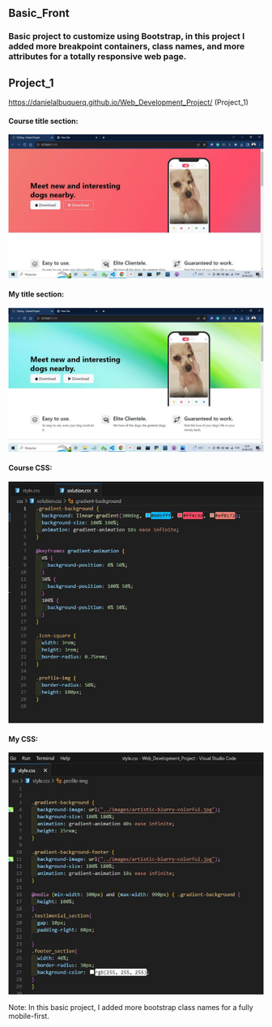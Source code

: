 ## Basic_Front
### Basic project to customize using Bootstrap, in this project I added more breakpoint containers, class names, and more attributes for a totally responsive web page.

## Project_1
https://danielalbuquerq.github.io/Web_Development_Project/ (Project_1)

#### Course title section:
![alt text](https://github.com/DanielAlbuquerq/Web_Development_Project/blob/main/my_edition/Project_title_section.jpg)

#### My title section:
![alt text](https://github.com/DanielAlbuquerq/Web_Development_Project/blob/main/my_edition/My_title_section.jpg)

#### Course CSS:
![alt text](https://github.com/DanielAlbuquerq/Web_Development_Project/blob/main/my_edition/Course_CSS.jpg)

#### My CSS:
![alt text](https://github.com/DanielAlbuquerq/Web_Development_Project/blob/main/my_edition/My_CSS.jpg)

Note: In this basic project, I added more bootstrap class names for a fully mobile-first.

